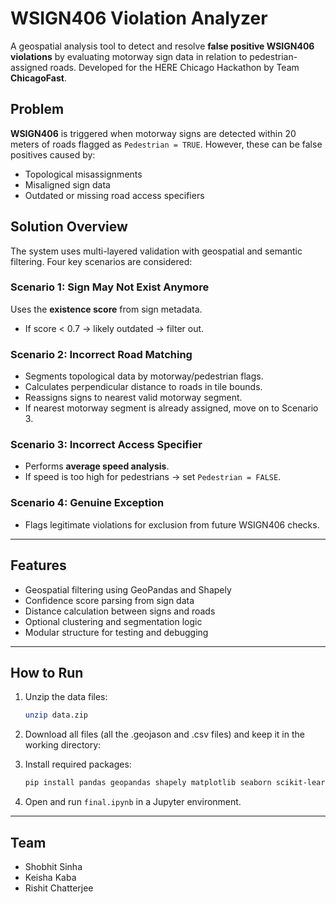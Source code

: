 
# WSIGN406 Violation Analyzer

A geospatial analysis tool to detect and resolve **false positive WSIGN406 violations** by evaluating motorway sign data in relation to pedestrian-assigned roads. Developed for the HERE Chicago Hackathon by Team **ChicagoFast**.

## Problem

**WSIGN406** is triggered when motorway signs are detected within 20 meters of roads flagged as `Pedestrian = TRUE`. However, these can be false positives caused by:

- Topological misassignments
- Misaligned sign data
- Outdated or missing road access specifiers

## Solution Overview

The system uses multi-layered validation with geospatial and semantic filtering. Four key scenarios are considered:

### Scenario 1: Sign May Not Exist Anymore  
Uses the **existence score** from sign metadata.  
- If score < 0.7 → likely outdated → filter out.

### Scenario 2: Incorrect Road Matching  
- Segments topological data by motorway/pedestrian flags.  
- Calculates perpendicular distance to roads in tile bounds.  
- Reassigns signs to nearest valid motorway segment.
- If nearest motorway segment is already assigned, move on to Scenario 3.

### Scenario 3: Incorrect Access Specifier  
- Performs **average speed analysis**.  
- If speed is too high for pedestrians → set `Pedestrian = FALSE`.

### Scenario 4: Genuine Exception  
- Flags legitimate violations for exclusion from future WSIGN406 checks.

---

## Features

- Geospatial filtering using GeoPandas and Shapely  
- Confidence score parsing from sign data  
- Distance calculation between signs and roads  
- Optional clustering and segmentation logic  
- Modular structure for testing and debugging

---

## How to Run

1. Unzip the data files:
   ```bash
   unzip data.zip
   ```
   
2. Download all files (all the .geojason and .csv files) and keep it in the working directory:


3. Install required packages:
   ```bash
   pip install pandas geopandas shapely matplotlib seaborn scikit-learn
   ```

4. Open and run `final.ipynb` in a Jupyter environment.

---

## Team

- Shobhit Sinha
- Keisha Kaba
- Rishit Chatterjee 

